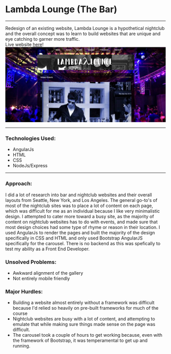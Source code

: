 <h1>Lambda Lounge (The Bar)</h1>
<hr>
<p>
Redesign of an existing website, Lambda Lounge is a hypothetical nightclub and the overall concept was to learn to build websites that are unique and eye catching to garner more traffic.
<br>Live website <a href="https://lambda-lounge.herokuapp.com">here</a>!

<br>

<img src="public/img/lambdascrn.png" alt="Lambda Lounge">
<hr>

<h3>Technologies Used:</h3>

<ul>
<li>AngularJs</li>
<li>HTML</li>
<li>CSS</li>
<li>NodeJs/Express</li>
</ul>
<hr>
<h3>Approach:</h3>
I did a lot of research into bar and nightclub websites and their overall layouts from Seattle, New York, and Los Angeles. The general go-to's of most of the nightclub sites was to place a lot of content on each page, which was difficult for me as an individual because I like very minimalistic design. I attempted to cater more toward a busy site, as the majority of content on nightclub websites has to do with events, and made sure that most design choices had some type of rhyme or reason in their location. I used AngularJs to render the pages and built the majority of the design specifically in CSS and HTML and only used Bootstrap AngularJS specifically for the carousel. There is no backend as this was spefically to test my ability as a Front End Developer.

<h3>Unsolved Problems:</h3>

<ul>
<li>Awkward alignment of the gallery</li>
<li>Not entirely mobile friendly</li>
</ul>


<h3>Major Hurdles:</h3>
<ul>
<li>Building a website almost entirely without a framework was difficult because I'd relied so heavily on pre-built frameworks for much of the course</li>
<li>Nightclub websites are busy with a lot of content,
and attempting to emulate that while making sure things made sense on the page was difficult.
</li>
<li>The carousel took a couple of hours to get working
because, even with the framework of Bootstrap, it was temperamental to get up and running.
</li>

</ul>
</p>

